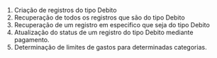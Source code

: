 1. Criação de registros do tipo Debito
2. Recuperação de todos os registros que são do tipo Debito
3. Recuperação de um registro em especifico que seja do tipo Debito
4. Atualização do status de um registro do tipo Debito mediante pagamento.
5. Determinação de limites de gastos para determinadas categorias.